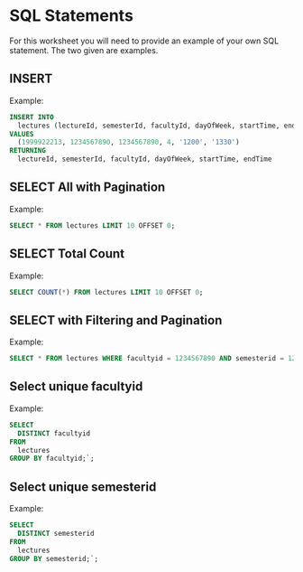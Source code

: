# SQL Statements

For this worksheet you will need to provide an example of your own SQL statement. The two given are examples.

## INSERT

Example:
```sql
INSERT INTO 
  lectures (lectureId, semesterId, facultyId, dayOfWeek, startTime, endTime)
VALUES 
  (1999922213, 1234567890, 1234567890, 4, '1200', '1330')
RETURNING 
  lectureId, semesterId, facultyId, dayOfWeek, startTime, endTime
```

## SELECT All with Pagination

Example:
```sql
SELECT * FROM lectures LIMIT 10 OFFSET 0;
```

## SELECT Total Count

Example:
```sql
SELECT COUNT(*) FROM lectures LIMIT 10 OFFSET 0;
```

## SELECT with Filtering and Pagination

Example:
```sql
SELECT * FROM lectures WHERE facultyid = 1234567890 AND semesterid = 1234567890 AND dayOfWeek= 3 LIMIT 10 OFFSET 0;
```

## Select unique facultyid

Example:
```sql
SELECT
  DISTINCT facultyid
FROM
  lectures
GROUP BY facultyid;`;
```

## Select unique semesterid


Example:
```sql
SELECT
  DISTINCT semesterid
FROM
  lectures
GROUP BY semesterid;`;
```
